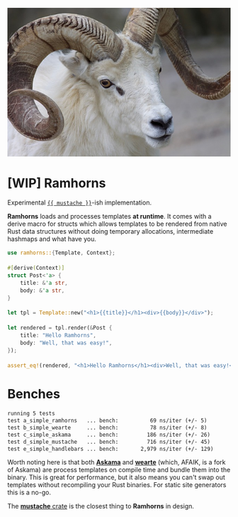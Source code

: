 ![Picture of a ram with horns](ram.jpg)

# [WIP] Ramhorns

Experimental [`{{ mustache }}`](https://mustache.github.io/)-ish implementation.

**Ramhorns** loads and processes templates **at runtime**. It comes with a derive
macro for structs which allows templates to be rendered from native Rust data
structures without doing temporary allocations, intermediate hashmaps and what
have you.

```rust
use ramhorns::{Template, Context};

#[derive(Context)]
struct Post<'a> {
	title: &'a str,
	body: &'a str,
}

let tpl = Template::new("<h1>{{title}}</h1><div>{{body}}</div>");

let rendered = tpl.render(&Post {
	title: "Hello Ramhorns",
	body: "Well, that was easy!",
});

assert_eq!(rendered, "<h1>Hello Ramhorns</h1><div>Well, that was easy!</div>")
```

# Benches

```
running 5 tests
test a_simple_ramhorns   ... bench:          69 ns/iter (+/- 5)
test b_simple_wearte     ... bench:          78 ns/iter (+/- 8)
test c_simple_askama     ... bench:         186 ns/iter (+/- 26)
test d_simple_mustache   ... bench:         716 ns/iter (+/- 45)
test e_simple_handlebars ... bench:       2,979 ns/iter (+/- 129)
```

Worth noting here is that both [**Askama**](https://github.com/djc/askama) and
[**wearte**](https://github.com/dgriffen/wearte) (which, AFAIK, is a fork of Askama)
are process templates on compile time and bundle them into the binary. This is great
for performance, but it also means you can't swap out templates without recompiling
your Rust binaries. For static site generators this is a no-go.

The [**mustache** crate](https://github.com/nickel-org/rust-mustache) is the closest
thing to **Ramhorns** in design.
